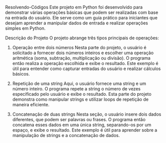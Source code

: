Resolvendo-Códigos
Este projeto em Python foi desenvolvido para demonstrar várias operações básicas que podem ser realizadas com base na entrada do usuário. Ele serve como um guia prático para iniciantes que desejam aprender a manipular dados de entrada e realizar operações simples em Python.

Descrição do Projeto
O projeto abrange três tipos principais de operações:

1. Operação entre dois números
Nesta parte do projeto, o usuário é solicitado a fornecer dois números inteiros e escolher uma operação aritmética (soma, subtração, multiplicação ou divisão). O programa então realiza a operação escolhida e exibe o resultado. Este exemplo é útil para entender como capturar entradas do usuário e realizar cálculos básicos.

2. Repetição de uma string
Aqui, o usuário fornece uma string e um número inteiro. O programa repete a string o número de vezes especificado pelo usuário e exibe o resultado. Esta parte do projeto demonstra como manipular strings e utilizar loops de repetição de maneira eficiente.

3. Concatenação de duas strings
Nesta seção, o usuário insere dois dados diferentes, que podem ser palavras ou frases. O programa então concatena esses dados em uma única string, separando-os por um espaço, e exibe o resultado. Este exemplo é útil para aprender sobre a manipulação de strings e a concatenação de dados.
